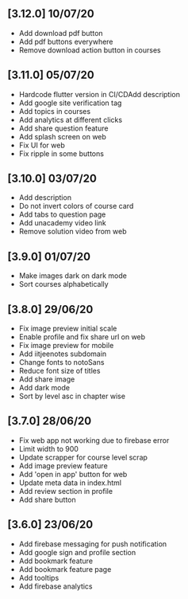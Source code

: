 ## [3.12.0] 10/07/20
- Add download pdf button
- Add pdf buttons everywhere
- Remove download action button in courses

## [3.11.0] 05/07/20
- Hardcode flutter version in CI/CDAdd description
- Add google site verification tag
- Add topics in courses
- Add analytics at different clicks
- Add share question feature
- Add splash screen on web
- Fix UI for web
- Fix ripple in some buttons

## [3.10.0] 03/07/20
- Add description
- Do not invert colors of course card
- Add tabs to question page
- Add unacademy video link
- Remove solution video from web

## [3.9.0] 01/07/20
- Make images dark on dark mode
- Sort courses alphabetically

## [3.8.0] 29/06/20
- Fix image preview initial scale
- Enable profile and fix share url on web
- Fix image preview for mobile
- Add iitjeenotes subdomain
- Change fonts to notoSans
- Reduce font size of titles
- Add share image
- Add dark mode
- Sort by level asc in chapter wise

## [3.7.0] 28/06/20
- Fix web app not working due to firebase error
- Limit width to 900
- Update scrapper for course level scrap
- Add image preview feature
- Add 'open in app' button for web
- Update meta data in index.html
- Add review section in profile
- Add share button

## [3.6.0] 23/06/20
- Add firebase messaging for push notification
- Add google sign and profile section
- Add bookmark feature
- Add bookmark feature page
- Add tooltips
- Add firebase analytics


